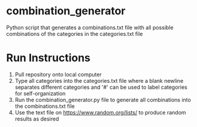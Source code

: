 # combination_generator
Python script that generates a combinations.txt file with all possible combinations of the categories in the categories.txt file

# Run Instructions
1. Pull repository onto local computer
2. Type all categories into the categories.txt file where a blank newline separates different categories and '#' can be used to label categories for self-organization
3. Run the combination_generator.py file to generate all combinations into the combinations.txt file
4. Use the text file on https://www.random.org/lists/ to produce random results as desired
